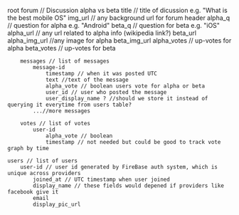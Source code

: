 root
    forum // Discussion alpha vs beta
        title // title of dicussion e.g. "What is the best mobile OS"
        img_url // any background url for forum header
        alpha_q // question for alpha e.g. "Android"
        beta_q  // question for beta e.g. "iOS"
        alpha_url // any url related to alpha info (wikipedia link?)
        beta_url
        alpha_img_url //any image for alpha
        beta_img_url
        alpha_votes // up-votes for alpha
        beta_votes // up-votes for beta

        messages // list of messages
            message-id
                timestamp // when it was posted UTC
                text //text of the message
                alpha_vote // boolean users vote for alpha or beta
                user_id // user who posted the message
                user_display_name ? //should we store it instead of querying it everytime from users table?
            ...//more messages

        votes // list of votes
            user-id
                alpha_vote // boolean
                timestamp // not needed but could be good to track vote graph by time

    users // list of users
        user-id // user id generated by FireBase auth system, which is unique across providers
            joined_at // UTC timestamp when user joined
            display_name // these fields would depened if providers like facebook give it
            email
            display_pic_url


